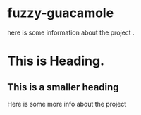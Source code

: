 # fuzzy-guacamole
here is some information about the project .
# This is Heading.
## This is a smaller heading

Here is some more info about the project 

